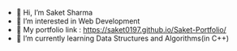 - 👋 Hi, I’m Saket Sharma
- 👀 I’m interested in Web Development
- 💼 My portfolio link : https://saket0197.github.io/Saket-Portfolio/
- 🌱 I’m currently learning Data Structures and Algorithms(in C++)
